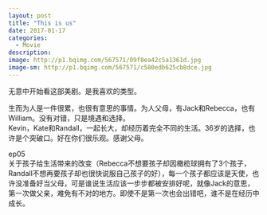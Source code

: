 ```yaml
---
layout: post
title: "This is us"
date: 2017-01-17
categories:
  - Movie
description:
image: http://p1.bqimg.com/567571/09f8ea42c5a1361d.jpg
image-sm: http://p1.bqimg.com/567571/c580edb625cb8dce.jpg
---
```

无意中开始看这部美剧。是我喜欢的类型。  

生而为人是一件很累，也很有意思的事情。为人父母，有Jack和Rebecca，也有William。没有对错，只是境遇和选择。  
Kevin，Kate和Randall，一起长大，却经历着完全不同的生活。36岁的选择，也许是个突破口。好在你们很乐观。感谢父母。  

ep05  
关于孩子给生活带来的改变（Rebecca不想要孩子却因橄榄球拥有了3个孩子，Randall不想再要孩子却也很快说服自己孩子的好），每一个孩子都应该是天使，也许没准备好当父母，可是谁说生活应该一步步都被安排好呢，就像Jack的意思，第一次做父亲，难免有不对的地方。即使不是第一次也会出错吧，谁不是在经历中成长。

